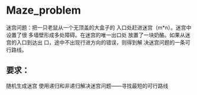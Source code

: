 # Maze_problem
迷宫问题：把一只老鼠从一个无顶盖的大盒子的 入口处赶进迷宫（m*n）。迷宫中设置了很 多墙壁形成多处障碍。在迷宫的唯一出口处 放置了一块奶酪。如果从迷宫的入口到达出 口，途中不出现行进方向的错误，则得到解 决迷宫问题的一条可行路线。
## 要求：
随机生成迷宫
使用递归和非递归解决迷宫问题——寻找最短的可行路线

